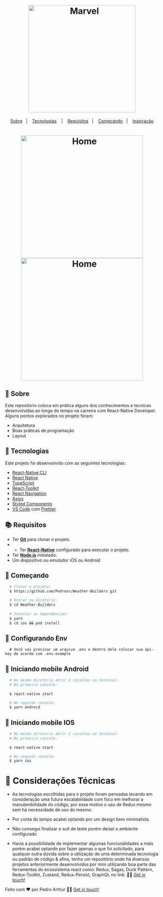 

<h1 align="center">
  <img alt="Marvel" src="https://media.giphy.com/media/AeHLxU7TZXCPS/giphy.gif" width="350px" />
</h1>



<p align="center">
  <a href="#page_with_curl-sobre">Sobre</a>&nbsp;&nbsp;&nbsp;|&nbsp;&nbsp;&nbsp;
  <a href="#hammer-iniciando-mobile">Tecnologias</a>
  &nbsp;&nbsp;&nbsp;|&nbsp;&nbsp;&nbsp;
  <a href="#books-requisitos">Requisitos</a>&nbsp;&nbsp;&nbsp;|&nbsp;&nbsp;&nbsp;
  <a href="#rocket-começando">Começando</a>&nbsp;&nbsp;&nbsp;|&nbsp;&nbsp;&nbsp;
  <a href="#thought_balloon-começando">Inspiração</a>
</p>

<h1 align="center">
 <img alt="Home" src="https://i.imgur.com/2EpflYx.png" width="400" />
 <img alt="Home" src="https://i.imgur.com/VIOE5sv.png" width="400" />

</h1>

## :page_with_curl: Sobre
Este repositório coloca em prática alguns dos conhecimentos e tecnicas desenvolvidas ao longe do tempo na carreira com React-Native Developer. Alguns pontos explorados no projeto foram:

- Arquitetura
- Boas práticas de programação
- Layout

## :hammer: Tecnologias

Este projeto foi desenvolvido com as seguintes tecnologias:

- [React-Native CLI](https://reactnative.dev/docs/environment-setup)
- [React Native](https://reactnative.dev/)
- [TypeScript](https://www.typescriptlang.org/)
- [React-Toolkit](https://redux-toolkit.js.org/)
- [React Navigation](https://reactnavigation.org/)
- [Axios](https://github.com/axios/axios)
- [Styled Components](https://styled-components.com/)
- [VS Code](https://code.visualstudio.com/) com [Prettier](https://prettier.io/)

## :books: Requisitos
- Ter [**Git**](https://git-scm.com/) para clonar o projeto.
- - Ter [**React-Native**](https://reactnative.dev/docs/environment-setup) configurado para executar o projeto.
- Ter [**Node.js**](https://nodejs.org/en/) instalado.
- Um dispositivo ou emulador iOS ou Android


## :rocket: Começando
``` bash
  # Clonar o projeto:
  $ https://github.com/Pedroor/Weather-Builders.git

  # Entrar no diretório:
  $ cd Weather-Builders
  
  # Instalar as dependências:
  $ yarn
  $ cd ios && pod install
```

## :rocket: Configurando Env
``` 
  # Você vai precisar um arquivo .env e dentro dele colocar sua api-key de acordo com .env.example
```

## :iphone: Iniciando mobile Android
```bash
  # No mesmo diretorio abrir 2 consoles no terminal:
  # No primeiro console:
   
  $ react-native start

  # No segundo console:
  $ yarn android
```
## :iphone: Iniciando mobile IOS
```bash
  # No mesmo diretorio abrir 2 consoles no terminal:
  # No primeiro console:
   
  $ react-native start

  # No segundo console:
  $ yarn ios
```

# :thought_balloon: Considerações Técnicas

- As tecnologias escolhidas para o projeto foram pensadas levando em consideração uma futura escalabilidade com foco em melhorar a manutenibilidade do código, por esse motivo o uso de Redux mesmo sem há necessidade de uso do mesmo.

- Por conta do tempo acabei optando por um design bem minimalista.

- Não consegui finalizar o suit de teste porém deixei o ambiente configurado

- Havia a possibilidade de implementar algumas funcionalidades a mais porém acabei optando por fazer apenas o que foi solicitado, para qualquer outra dúvida sobre a utilização de uma determinada tecnologia ou padrão de código & afins, tenho um repositório onde há diversos projetos anteriormente desenvolvidos por mim utilizando boa parte das ferramentas do ecossistema react como: Redux, Sagas, Duck Pattern, Redux-Toolkit, Zustand, Redux-Persist, GraphQL no link: 👋🏻 [Get in touch!](https://github.com/Pedroor/Technical-Challenges)


Feito com ❤️ por Pedro Arthur 👋🏻 [Get in touch!](https://github.com/Pedroor)
